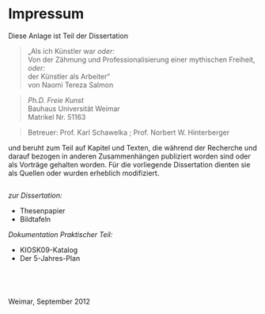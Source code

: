 # Impressum


Diese Anlage ist Teil der Dissertation 


> „Als ich Künstler war *oder:*  \
> Von der Zähmung und Professionalisierung einer mythischen Freiheit, *oder:*  \
> der Künstler als Arbeiter“
>   \
> von Naomi Tereza Salmon

> *Ph.D. Freie Kunst*   
> Bauhaus Universität Weimar  
> Matrikel Nr. 51163  

> Betreuer: Prof. Karl Schawelka ; Prof. Norbert W. Hinterberger  

und beruht zum Teil auf Kapitel und Texten, die während der Recherche und darauf bezogen in anderen Zusammenhängen publiziert worden sind oder als Vorträge gehalten worden. Für die vorliegende Dissertation dienten sie als Quellen oder wurden erheblich modifiziert.


~~~~~ {#some-space}

~~~~~

*zur Dissertation:*

- Thesenpapier
- Bildtafeln

*Dokumentation Praktischer Teil:*

- KIOSK09-Katalog
- Der 5-Jahres-Plan


~~~~~ {#some-space}




~~~~~

Weimar, September 2012

